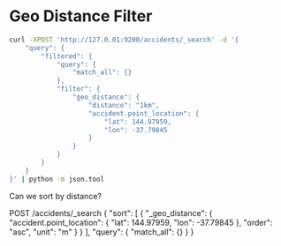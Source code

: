 # Geo Distance Filter

```bash
curl -XPOST 'http://127.0.01:9200/accidents/_search' -d '{
    "query": {
        "filtered": {
            "query": {
                "match_all": {}
            },
            "filter": {
                "geo_distance": {
                    "distance": "1km",
                    "accident.point_location": {
                        "lat": 144.97959,
                        "lon": -37.79845
                    }
                }
            }
        }
    }
}' | python -m json.tool
```

Can we sort by distance?

POST /accidents/_search
{
      "sort": [
         {
            "_geo_distance": {
               "accident.point_location": {
                  "lat": 144.97959,
                  "lon": -37.79845
               },
               "order": "asc",
               "unit": "m"
            }
         }
      ],
      "query": {
         "match_all": {}
      }
}

